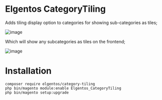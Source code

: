 # Elgentos CategoryTiling

Adds tiling display option to categories for showing sub-categories as tiles;

![image](https://user-images.githubusercontent.com/431360/46581646-83a0c480-ca3c-11e8-8565-8d474dcd7525.png)

Which will show any subcategories as tiles on the frontend;

![image](https://user-images.githubusercontent.com/431360/46581654-97e4c180-ca3c-11e8-8ade-45ec3cca7355.png)

# Installation

```
composer require elgentos/category-tiling
php bin/magento module:enable Elgentos_CategoryTiling
php bin/magento setup:upgrade
```
